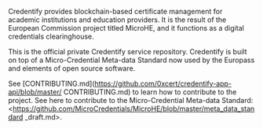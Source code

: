 Credentify provides blockchain-based certificate management for academic
institutions and education providers. It is the result of the European
Commission project titled MicroHE, and it functions as a digital
credentials clearinghouse.

This is the official private Credentify service repository.
Credentify is built on top of a Micro-Credential Meta-data Standard now used by
the Europass and elements of open source software.

See [CONTRIBUTING.md](https://github.com/0xcert/credentify-app-api/blob/master/
CONTRIBUTING.md) to learn how to contribute to the project. See here to
contribute to the Micro-Credential Meta-data Standard:
<https://github.com/MicroCredentials/MicroHE/blob/master/meta_data_standard
_draft.md>.
